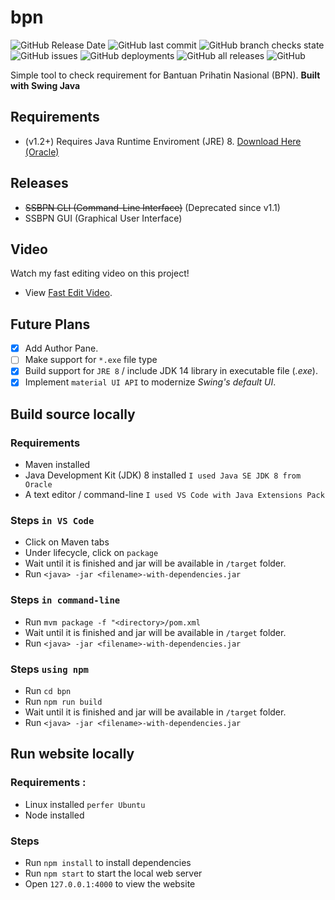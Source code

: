 # bpn
![GitHub Release Date](https://img.shields.io/github/release-date/Jerit3787/bpn) ![GitHub last commit](https://img.shields.io/github/last-commit/Jerit3787/bpn) ![GitHub branch checks state](https://img.shields.io/github/checks-status/Jerit3787/bpn/master) ![GitHub issues](https://img.shields.io/github/issues/Jerit3787/bpn) ![GitHub deployments](https://img.shields.io/github/deployments/Jerit3787/bpn/github-pages) ![GitHub all releases](https://img.shields.io/github/downloads/Jerit3787/bpn/total) ![GitHub](https://img.shields.io/github/license/Jerit3787/bpn)

Simple tool to check requirement for Bantuan Prihatin Nasional (BPN). **Built with Swing Java**

## Requirements
- (v1.2+) Requires Java Runtime Enviroment (JRE) 8. [Download Here (Oracle)](https://www.java.com/en/download/manual.jsp)

## Releases
- ~~SSBPN CLI (Command-Line Interface)~~ (Deprecated since v1.1)
- SSBPN GUI (Graphical User Interface)

## Video
Watch my fast editing video on this project!
- View [Fast Edit Video](https://youtu.be/VqE4YVPQw_Q).

## Future Plans
- [X] Add Author Pane.
- [ ] Make support for `*.exe` file type
- [X] Build support for `JRE 8` / include JDK 14 library in executable file (*.exe*).
- [X] Implement `material UI API` to modernize *Swing's default UI*.

## Build source locally
### Requirements
- Maven installed
- Java Development Kit (JDK) 8 installed `I used Java SE JDK 8 from Oracle`
- A text editor / command-line `I used VS Code with Java Extensions Pack`

### Steps `in VS Code`
- Click on Maven tabs
- Under lifecycle, click on `package`
- Wait until it is finished and jar will be available in `/target` folder.
- Run `<java> -jar <filename>-with-dependencies.jar`

### Steps `in command-line`
- Run `mvm package -f "<directory>/pom.xml`
- Wait until it is finished and jar will be available in `/target` folder.
- Run `<java> -jar <filename>-with-dependencies.jar`

### Steps `using npm`
- Run `cd bpn`
- Run `npm run build`
- Wait until it is finished and jar will be available in `/target` folder.
- Run `<java> -jar <filename>-with-dependencies.jar`

## Run website locally
### Requirements :
- Linux installed `perfer Ubuntu`
- Node installed

### Steps
- Run `npm install` to install dependencies
- Run `npm start` to start the local web server
- Open `127.0.0.1:4000` to view the website
